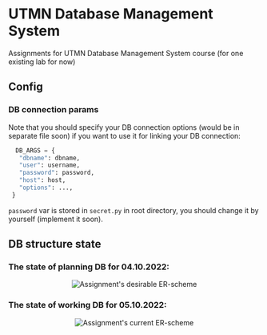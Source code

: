 # UTMN Database Management System
Assignments for UTMN Database Management System course (for one existing lab for now)

## Config

### DB connection params

Note that you should specify your DB connection options (would be in separate file soon) if you want to use it for linking your DB connection:

   ```python
     DB_ARGS = {
      "dbname": dbname,
      "user": username,
      "password": password,
      "host": host,
      "options": ...,
    }
   ```
`password` var is stored in `secret.py` in root directory, you should change it by yourself (implement it soon).

## DB structure state

### The state of planning DB for 04.10.2022:
<p align="center">
  <img src="https://i.imgur.com/U9554WZ.png" alt="Assignment's desirable ER-scheme">
</p>
     
### The state of working DB for 05.10.2022:
<p align="center">
  <img src="[https://i.imgur.com/hgvTZvi.png](https://i.imgur.com/GA7xsgY.png)" alt="Assignment's current ER-scheme">
</p>
     
     





     
